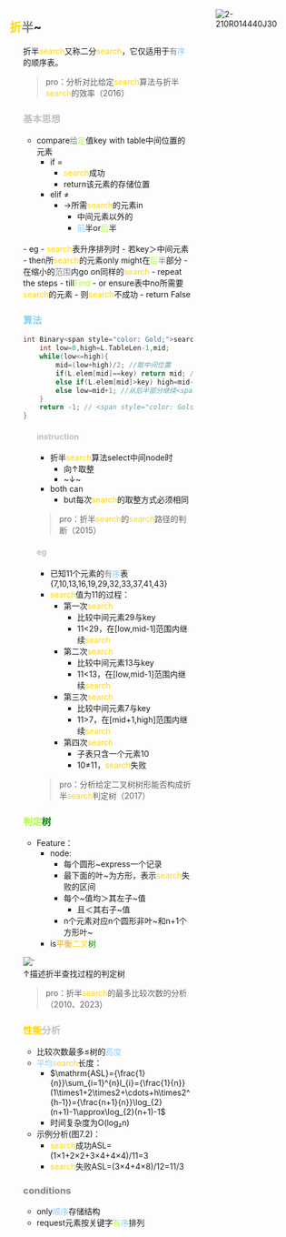 <div style="float: left; width: 64%; padding: 1%;">
    
## <span style="color: Gold;">折</span><span style="color: gray;">半</span>~

<ul>

折半<span style="color: Gold;">search</span>又称二分<span style="color: Gold;">search</span>，它仅适用于<span style="color: gray;">有</span><span style="color: LightSkyBlue;">序</span>的顺序表。

> pro：分析对比给定<span style="color: Gold;">search</span>算法与折半<span style="color: Gold;">search</span>的效率（2016）

</ul>

<ul>

### <span style="color: silver;">基本思想

- compare<span style="color: gray;">给</span><span style="color: GreenYellow;">定</span>值key with table中间位置的元素
  - if =
    - <span style="color: Gold;">search</span>成功
    - return该元素的存储位置
  - elif ≠
    - →所需<span style="color: Gold;">search</span>的元素in
      - 中间元素以外的
      - <span style="color: LightSkyBlue;">前</span>半or<span style="color: GreenYellow;">后</span>半
<br>
  - eg
    - <span style="color: Gold;">search</span>表升序排列时
      - 若key＞中间元素
        - then所<span style="color: Gold;">search</span>的元素only might在<span style="color: GreenYellow;">后</span><span style="color: gray;">半</span>部分
        - 在缩小的<span style="color: gray;">范围</span>内go on同样的<span style="color: Gold;">search</span>
      - repeat the steps
        - till<span style="color: GreenYellow;">Find</span>
        - or ensure表中no所需要<span style="color: Gold;">search</span>的元素
          - 则<span style="color: Gold;">search</span>不成功
          - return False

</ul>

<ul>

### <span style="color: LightSkyBlue;">算法

```c
int Binary<span style="color: Gold;">search</span>(SSTable L,ElemType key){
    int low=0,high=L.TableLen-1,mid;
    while(low<=high){
        mid=(low+high)/2; //取中间位置
        if(L.elem[mid]==key) return mid; // <span style="color: Gold;">search</span>成功则返回所在位置
        else if(L.elem[mid]>key) high=mid-1; //从前半部分继续<span style="color: Gold;">search</span>
        else low=mid+1; //从后半部分继续<span style="color: Gold;">search</span>
    }
    return -1; // <span style="color: Gold;">search</span>失败，返回-1
}
```

<ul>

#### <span style="color: silver;">instruction

- 折半<span style="color: Gold;">search</span>算法select中间node时
  - 向↑取整
  - ~↓~
- both can
  - but每次<span style="color: Gold;">search</span>的取整方式必须相同

> pro：折半<span style="color: Gold;">search</span>的<span style="color: Gold;">search</span>路径的判断（2015）

</ul>

<ul>

#### <span style="color: silver;">eg

- 已知11个元素的<span style="color: gray;">有</span><span style="color: LightSkyBlue;">序</span>表{7,10,13,16,19,29,32,33,37,41,43}
- <span style="color: Gold;">search</span>值为11的过程：
  - 第一次<span style="color: Gold;">search</span>
    - 比较中间元素29与key
    - 11<29，在[low,mid-1]范围内继续<span style="color: Gold;">search</span>
  - 第二次<span style="color: Gold;">search</span>
    - 比较中间元素13与key
    - 11<13，在[low,mid-1]范围内继续<span style="color: Gold;">search</span>
  - 第三次<span style="color: Gold;">search</span>
    - 比较中间元素7与key
    - 11>7，在[mid+1,high]范围内继续<span style="color: Gold;">search</span>
  - 第四次<span style="color: Gold;">search</span>
    - 子表只含一个元素10
    - 10≠11，<span style="color: Gold;">search</span>失败

> pro：分析给定二叉树树形能否构成折半<span style="color: Gold;">search</span>判定树（2017）

</ul>

</ul>

<ul>

### <span style="color: silver;"><span style="color: GreenYellow;">判定</span><span style="color: green;">树

- Feature：
  - node:
    - 每个圆形~express一个记录
    - 最下面的叶~为方形，表示<span style="color: Gold;">search</span>失败的区间
    - 每个~值均＞其左子~值
      - 且＜其右子~值
    - n个元素对应n个圆形非叶~和n+1个方形叶~
  - is<span style="color: Goldenrod;">平衡</span><span style="color: Gold;">二叉</span><span style="color: green;">树</span>

![](https://cdn-mineru.openxlab.org.cn/model-mineru/prod/a3c13d8b6e09e2161cf91b26befcb36e69ca849ba58fb230483c6eaa214215f5.jpg)`  
↑描述折半查找过程的判定树

> pro：折半<span style="color: Gold;">search</span>的最多比较次数的分析（2010、2023）

</ul>

<ul>

### <span style="color: silver;"><span style="color: Gold;">性能</span>分析

- 比较次数最多≤树的<span style="color: LightSkyBlue;">高度</span>
- <span style="color: LightSkyBlue;">平均</span><span style="color: Gold;">search</span>长度：
  - $\mathrm{ASL}={\frac{1}{n}}\sum_{i=1}^{n}l_{i}={\frac{1}{n}}(1\times1+2\times2+\cdots+h\times2^{h-1})={\frac{n+1}{n}}\log_{2}(n+1)-1\approx\log_{2}(n+1)-1$
  - 时间复杂度为O(log₂n)
- 示例分析(图7.2)：
  - <span style="color: Gold;">search</span>成功ASL=(1×1+2×2+3×4+4×4)/11=3
  - <span style="color: Gold;">search</span>失败ASL=(3×4+4×8)/12=11/3

</ul>

<ul>

### <span style="color: silver;"><span style="color: gray;">conditions

- only<span style="color: LightSkyBlue;">顺序</span>存储结构
- request元素按关键字<span style="color: GreenYellow;">有</span><span style="color: LightSkyBlue;">序</span>排列

</ul>

</ul>

<ul> 

</div>
<div style="float: right; width: 26%; padding: 1%;">

![2-210R014440J30](https://bluejedis.github.io/picx-images-hosting/ds/2-210R014440J30.1vyupsuwn6.gif)
</div>
<div style="clear: both;"></div>

